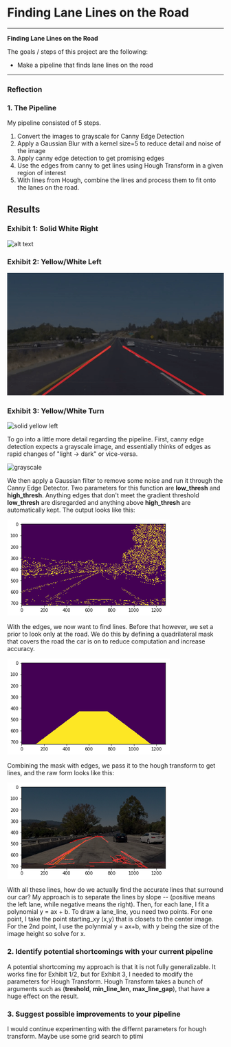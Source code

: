 # **Finding Lane Lines on the Road** 
---

**Finding Lane Lines on the Road**

The goals / steps of this project are the following:
* Make a pipeline that finds lane lines on the road


[//]: # (Image References)

[image1]: ./examples/grayscale.jpg "Grayscale"
[image2]: ./results/solid-white-right.gif 
[image3]: ./results/solid-yellow-left.gif 
[image4]: ./results/challenge.gif 
[image5]: ./results/canny.png
[image6]: ./results/hough.png
[image7]: ./results/mask.png

---

### Reflection

### 1. The Pipeline
My pipeline consisted of 5 steps. 
1. Convert the images to grayscale for Canny Edge Detection
2. Apply a Gaussian Blur with a kernel size=5 to reduce detail and noise of the image
3. Apply canny edge detection to get promising edges
4. Use the edges from canny to get lines using Hough Transform in a given region of interest
5. With lines from Hough, combine the lines and process them to fit onto the lanes on the road.

## Results
### Exhibit 1: Solid White Right
![alt text][image2]

### Exhibit 2: Yellow/White Left
![solid yellow left][image3]

### Exhibit 3: Yellow/White Turn
![solid yellow left][image4]

To go into a little more detail regarding the pipeline. First, canny edge detection expects a grayscale image, and essentially thinks of edges as rapid changes of "light -> dark" or vice-versa.

![grayscale][image1]

We then apply a Gaussian filter to remove some noise and run it through the Canny Edge Detector. Two parameters for this function are **low_thresh** and **high_thresh**. Anything edges that don't meet the gradient threshold **low_thresh** are disregarded and anything above **high_thresh** are automatically kept. The output looks like this:

![canny][image5]

With the edges, we now want to find lines. Before that however, we set a prior to look only at the road. We do this by defining a quadrilateral mask that covers the road the car is on to reduce computation and increase accuracy.

![mask][image7]

Combining the mask with edges, we pass it to the hough transform to get lines, and the raw form looks like this:

![mask][image6] 

With all these lines, how do we actually find the accurate lines that surround our car? My approach is to separate the lines by slope -- (positive means the left lane, while negative means the right). Then, for each lane, I fit a polynomial y = ax + b. To draw a lane_line, you need two points. For one point, I take the point starting_xy (x,y) that is closets to the center image. For the 2nd point, I use the polynmial y = ax+b, with y being the size of the image height so solve for x.


### 2. Identify potential shortcomings with your current pipeline
A potential shortcoming my approach is that it is not fully generalizable. It works fine for Exhibit 1/2, but for Exhibit 3, I needed to modify the parameters for Hough Transform. Hough Transform takes a bunch of arguments such as (**treshold**, **min_line_len**, **max_line_gap**), that have a huge effect on the result.


### 3. Suggest possible improvements to your pipeline
I would continue experimenting with the differnt parameters for hough transform. Maybe use some grid search to ptimi